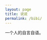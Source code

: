 ```yaml
---
layout: page
title: 说说
permalink: /bibi/
---
```

一个人的自言自语。
<script type="text/javascript" src="https://unpkg.com/artitalk"></script>
<div id="artitalk_main"></div>
<script>
new Artitalk({
    appId: 'AToE265XerX5aBNQQ0ayfv8V-MdYXbMMI', 
    appKey: 'tjssuSCUS85X5Hc2YUVKQOXY'
})
</script>
